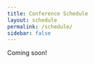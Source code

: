 ```yaml
---
title: Conference Schedule
layout: schedule
permalink: /schedule/
sidebar: false
---
```


Coming soon!
